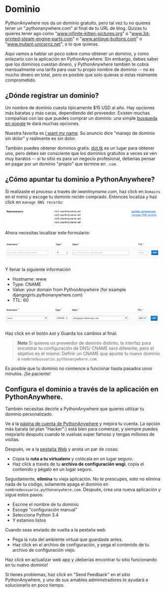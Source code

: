 # Dominio

PythonAnywhere nos da un dominio gratuito, pero tal vez tu no quieres tener un ".pythonanywhere.com" al final de tu URL de blog. Quizas tu quieres tener ago como "www.infinite-kitten-pictures.org" o "www.3d-printed-steam-engine-parts.com" o "www.antique-buttons.com" o "www.mutant-unicornz.net", o lo que quieras.

Aquí vamos a hablar un poco sobre como obtener un dominio, y como enlazarlo con la aplicación en PythonAnywhere. Sin embargo, debes saber que los dominios cuestan dinero, y PythonAnywhere también te cobra mensualmente una tarifa para usar tu propio nombre de dominio -- no es mucho dinero en total, pero es posible que solo quieras si estas realmente comprometido.


## ¿Dónde registrar un dominio?

Un nombre de dominio cuesta típicamente $15 USD al año. Hay opciones más baratas y más caras, dependiendo del proveedor. Existen muchas compañías con las que puedes comprar un dominio: una simple [busqueda en google](https://www.google.com/search?q=register%20domain) te dará muchas opciones.

Nuestra favorita es [I want my name](https://iwantmyname.com/). Su anuncio dice "manejo de dominio sin dolor" y realmente es sin dolor.

También puedes obtener dominios gratis. [dot.tk](http://www.dot.tk) es un lugar para obtener uno, pero debes ser consciente que los dominios gratuitos a veces se ven muy baratos -- si tu sitio es para un negocio profesional, deberías pensar en pagar por un dominio "propio" que termine en `.com`.

## ¿Cómo apuntar tu dominio a PythonAnywhere?

Si realizaste el proceso a través de *iwantmyname.com*, haz click en `Domains` en el menú y escoge tu dominio recién comprado. Entonces localiza y haz click en `manage DNS records`:

![](images/4.png)

Ahora necesitas localizar este formulario:

![](images/5.png)

Y llenar la siguiente información

- Hostname: www
- Type: CNAME
- Value: your domain from PythonAnywhere (for example djangogirls.pythonanywhere.com)
- TTL: 60

![](images/6.png)

Haz click en el botón `Add` y Guarda los cambios al final.

> **Note** Si quieres un proveedor de dominio distinto, la interfaz para encontrar tu configuración de DNS/ CNAME será diferente, pero el objetivo es el mismo: Definir un CNAME que apunte tu nuevo dominio a `nombredeusuario.pythonanywhere.com`.

Es posible que tu dominio no comience a funcionar hasta pasados unos minutos. ¡Se paciente!

## Configura el dominio a través de la aplicación en PythonAnywhere.

También necesitas decirle a PythonAnywhere que quieres utilizar tu dominio personalizado.

Ve a la [página de cuenta de PythonAnywhere](https://www.pythonanywhere.com/account/) y mejora tu cuenta. La opción más barata (el plan "Hacker":) está bien para comenzar, y siempre puedes mejorarlo después cuando te vuelvas super famoso y tengas millones de visitas.

Después, ve a la [pestaña Web](https://www.pythonanywhere.com/web_app_setup/) y anota un par de cosas:

* Copia la **ruta a tu virtualenv** y colócala en un lugar seguro.
* Haz click a través de tu **archivo de configuración wsgi**, copia el contenido y pégalo en un lugar seguro.

Seguidamente, **elimina** tu vieja aplicación. No te preocupes, esto no elimina nada de tu código, solamente apaga el dominio en `nombredeusuario.pythonanywhere.com`. Después, crea una nueva aplicación y sigue estos pasos:

* Escrine el nombre de tu dominio
* Escoge "configuración manual"
* Selecciona Python 3.4
* Y estamos listos

Cuando seas enviado de vuelta a la pestaña web

* Pega la ruta del ambiente virtual que guardaste antes.
* Haz click en el archivo de configuración, y pega el contenido de tu archivo de configuración viejo.

Haz click en actualizar web app y ¡deberías encontrar tu sitio funcionando en tu nuevo dominio!

Si tienes problemas, haz click en "Send Feedback" en el sitio PythonAnywhere, y uno de sus amables administradores te ayudará a solucionarlo en poco tiempo.

